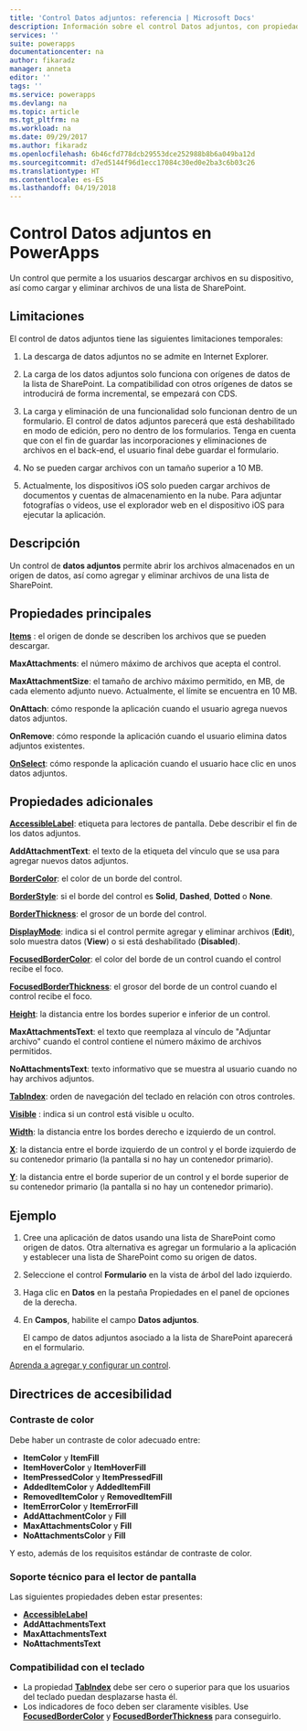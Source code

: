 ```yaml
---
title: 'Control Datos adjuntos: referencia | Microsoft Docs'
description: Información sobre el control Datos adjuntos, con propiedades y ejemplos
services: ''
suite: powerapps
documentationcenter: na
author: fikaradz
manager: anneta
editor: ''
tags: ''
ms.service: powerapps
ms.devlang: na
ms.topic: article
ms.tgt_pltfrm: na
ms.workload: na
ms.date: 09/29/2017
ms.author: fikaradz
ms.openlocfilehash: 6b46cfd778dcb29553dce252988b8b6a049ba12d
ms.sourcegitcommit: d7ed5144f96d1ecc17084c30ed0e2ba3c6b03c26
ms.translationtype: HT
ms.contentlocale: es-ES
ms.lasthandoff: 04/19/2018
---
```

# <a name="attachments-control-in-powerapps"></a>Control Datos adjuntos en PowerApps
Un control que permite a los usuarios descargar archivos en su dispositivo, así como cargar y eliminar archivos de una lista de SharePoint.

## <a name="limitations"></a>Limitaciones
El control de datos adjuntos tiene las siguientes limitaciones temporales:
1. La descarga de datos adjuntos no se admite en Internet Explorer.

1. La carga de los datos adjuntos solo funciona con orígenes de datos de la lista de SharePoint.  La compatibilidad con otros orígenes de datos se introducirá de forma incremental, se empezará con CDS.

1. La carga y eliminación de una funcionalidad solo funcionan dentro de un formulario.  El control de datos adjuntos parecerá que está deshabilitado en modo de edición, pero no dentro de los formularios.   Tenga en cuenta que con el fin de guardar las incorporaciones y eliminaciones de archivos en el back-end, el usuario final debe guardar el formulario.

1. No se pueden cargar archivos con un tamaño superior a 10 MB.  

1. Actualmente, los dispositivos iOS solo pueden cargar archivos de documentos y cuentas de almacenamiento en la nube. Para adjuntar fotografías o vídeos, use el explorador web en el dispositivo iOS para ejecutar la aplicación.

## <a name="description"></a>Descripción
Un control de **datos adjuntos** permite abrir los archivos almacenados en un origen de datos, así como agregar y eliminar archivos de una lista de SharePoint.

## <a name="key-properties"></a>Propiedades principales
**[Items](properties-core.md)** : el origen de donde se describen los archivos que se pueden descargar.

**MaxAttachments**: el número máximo de archivos que acepta el control.

**MaxAttachmentSize**: el tamaño de archivo máximo permitido, en MB, de cada elemento adjunto nuevo.  Actualmente, el límite se encuentra en 10 MB.

**OnAttach**: cómo responde la aplicación cuando el usuario agrega nuevos datos adjuntos.

**OnRemove**: cómo responde la aplicación cuando el usuario elimina datos adjuntos existentes.

**[OnSelect](properties-core.md)**: cómo responde la aplicación cuando el usuario hace clic en unos datos adjuntos.

## <a name="additional-properties"></a>Propiedades adicionales
**[AccessibleLabel](properties-accessibility.md)**: etiqueta para lectores de pantalla. Debe describir el fin de los datos adjuntos.

**AddAttachmentText**: el texto de la etiqueta del vínculo que se usa para agregar nuevos datos adjuntos.

**[BorderColor](properties-color-border.md)**: el color de un borde del control.

**[BorderStyle](properties-color-border.md)**: si el borde del control es **Solid**, **Dashed**, **Dotted** o **None**.

**[BorderThickness](properties-color-border.md)**: el grosor de un borde del control.

**[DisplayMode](properties-core.md)**: indica si el control permite agregar y eliminar archivos (**Edit**), solo muestra datos (**View**) o si está deshabilitado (**Disabled**).

**[FocusedBorderColor](properties-color-border.md)**: el color del borde de un control cuando el control recibe el foco.

**[FocusedBorderThickness](properties-color-border.md)**: el grosor del borde de un control cuando el control recibe el foco.

**[Height](properties-size-location.md)**: la distancia entre los bordes superior e inferior de un control.

**MaxAttachmentsText**: el texto que reemplaza al vínculo de "Adjuntar archivo" cuando el control contiene el número máximo de archivos permitidos.

**NoAttachmentsText**: texto informativo que se muestra al usuario cuando no hay archivos adjuntos.

**[TabIndex](properties-accessibility.md)**: orden de navegación del teclado en relación con otros controles.

**[Visible](properties-core.md)** : indica si un control está visible u oculto.

**[Width](properties-size-location.md)**: la distancia entre los bordes derecho e izquierdo de un control.

**[X](properties-size-location.md)**: la distancia entre el borde izquierdo de un control y el borde izquierdo de su contenedor primario (la pantalla si no hay un contenedor primario).

**[Y](properties-size-location.md)**: la distancia entre el borde superior de un control y el borde superior de su contenedor primario (la pantalla si no hay un contenedor primario).


## <a name="example"></a>Ejemplo
1. Cree una aplicación de datos usando una lista de SharePoint como origen de datos.  Otra alternativa es agregar un formulario a la aplicación y establecer una lista de SharePoint como su origen de datos.

2. Seleccione el control **Formulario** en la vista de árbol del lado izquierdo.

3. Haga clic en **Datos** en la pestaña Propiedades en el panel de opciones de la derecha.

4. En **Campos**, habilite el campo **Datos adjuntos**.

    El campo de datos adjuntos asociado a la lista de SharePoint aparecerá en el formulario.

[Aprenda a agregar y configurar un control](../add-configure-controls.md).


## <a name="accessibility-guidelines"></a>Directrices de accesibilidad
### <a name="color-contrast"></a>Contraste de color
Debe haber un contraste de color adecuado entre:
* **ItemColor** y **ItemFill**
* **ItemHoverColor** y **ItemHoverFill**
* **ItemPressedColor** y **ItemPressedFill**
* **AddedItemColor** y **AddedItemFill**
* **RemovedItemColor** y **RemovedItemFill**
* **ItemErrorColor** y **ItemErrorFill**
* **AddAttachmentColor** y **Fill**
* **MaxAttachmentsColor** y **Fill**
* **NoAttachmentsColor** y **Fill**

Y esto, además de los requisitos estándar de contraste de color.

### <a name="screen-reader-support"></a>Soporte técnico para el lector de pantalla
Las siguientes propiedades deben estar presentes:
* **[AccessibleLabel](properties-accessibility.md)**
* **AddAttachmentsText**
* **MaxAttachmentsText**
* **NoAttachmentsText**

### <a name="keyboard-support"></a>Compatibilidad con el teclado
* La propiedad **[TabIndex](properties-accessibility.md)** debe ser cero o superior para que los usuarios del teclado puedan desplazarse hasta él.
* Los indicadores de foco deben ser claramente visibles. Use **[FocusedBorderColor](properties-color-border.md)** y **[FocusedBorderThickness](properties-color-border.md)** para conseguirlo.
